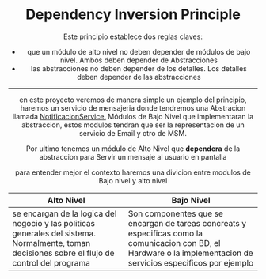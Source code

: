 <div align="center">

# Dependency Inversion Principle


Este principio establece dos reglas claves:

- que un módulo de alto nivel no deben depender de módulos de bajo nivel. Ambos deben depender de Abstracciones
- las abstracciones no deben depender de los detalles. Los detalles deben depender de las abstracciones
---

en este proyecto veremos de manera simple un ejemplo del principio, haremos un servicio de mensajeria donde tendremos una Abstracion llamada [NotificacionService.](src/main/java/org/example/Abstracion/NotificacionService.java) Módulos de Bajo Nivel que implementaran la abstraccion, estos modulos tendran que ser la representacion de un servicio de Email y otro de MSM.

Por ultimo tenemos un módulo de Alto Nivel que **dependera** de la abstraccion para Servir un mensaje al usuario en pantalla


para entender mejor el contexto haremos una divicion entre modulos de Bajo nivel y alto nivel

|Alto Nivel| Bajo Nivel                                                                                                                                                          |
|----------|---------------------------------------------------------------------------------------------------------------------------------------------------------------------|
|se encargan de la logica del negocio y las politicas generales del sistema. Normalmente, toman decisiones sobre el flujo de control del programa| Son componentes que se encargan de tareas concreats y especificas como la comunicacion con BD, el Hardware o la implementacion de servicios especificos por ejemplo |

</div>